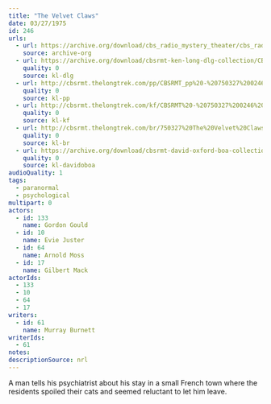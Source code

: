 ```yaml
---
title: "The Velvet Claws"
date: 03/27/1975
id: 246
urls: 
  - url: https://archive.org/download/cbs_radio_mystery_theater/cbs_radio_mystery_theater-0201-0250.zip/cbs_radio_mystery_theater-0201-0250%2Fcbsrmt_0246_the_velvet_claws.mp3
    source: archive-org
  - url: https://archive.org/download/cbsrmt-ken-long-dlg-collection/CBSRMT - 750327 0246 The Velvet Claws.mp3
    quality: 0
    source: kl-dlg
  - url: http://cbsrmt.thelongtrek.com/pp/CBSRMT_pp%20-%20750327%200246%20The%20Velvet%20Claws.mp3
    quality: 0
    source: kl-pp
  - url: http://cbsrmt.thelongtrek.com/kf/CBSRMT%20-%20750327%200246%20The%20Velvet%20Claws_kf.mp3
    quality: 0
    source: kl-kf
  - url: http://cbsrmt.thelongtrek.com/br/750327%20The%20Velvet%20Claws%20-%20WOR.mp3
    quality: 0
    source: kl-br
  - url: https://archive.org/download/cbsrmt-david-oxford-boa-collection/CBSRMT-750327-0246-The-Velvet-Claws-(64-44)_kf-{BoA}.mp3
    quality: 0
    source: kl-davidoboa
audioQuality: 1
tags: 
  - paranormal
  - psychological
multipart: 0
actors:  
  - id: 133
    name: Gordon Gould  
  - id: 10
    name: Evie Juster  
  - id: 64
    name: Arnold Moss  
  - id: 17
    name: Gilbert Mack
actorIds:  
  - 133  
  - 10  
  - 64  
  - 17
writers:  
  - id: 61
    name: Murray Burnett
writerIds:  
  - 61
notes: 
descriptionSource: nrl
---
```

A man tells his psychiatrist about his stay in a small French town where the residents spoiled their cats and seemed reluctant to let him leave. 